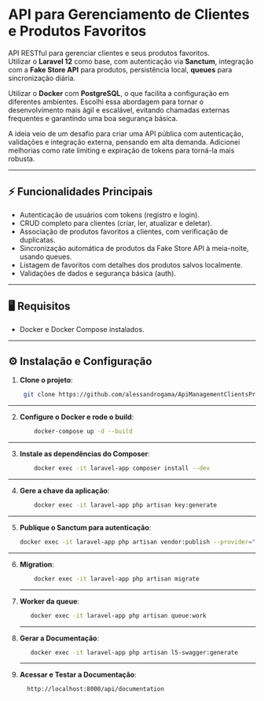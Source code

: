 # API para Gerenciamento de Clientes e Produtos Favoritos

API RESTful para gerenciar clientes e seus produtos favoritos.  
Utilizar o **Laravel 12** como base, com autenticação via **Sanctum**, integração com a **Fake Store API** para produtos, persistência local, **queues** para sincronização diária.

Utilizar o **Docker** com **PostgreSQL**, o que facilita a configuração em diferentes ambientes. Escolhi essa abordagem para tornar o desenvolvimento mais ágil e escalável, evitando chamadas externas frequentes e garantindo uma boa segurança básica.

A ideia veio de um desafio para criar uma API pública com autenticação, validações e integração externa, pensando em alta demanda. Adicionei melhorias como rate limiting e expiração de tokens para torná-la mais robusta.

---

## ⚡ Funcionalidades Principais
- Autenticação de usuários com tokens (registro e login).
- CRUD completo para clientes (criar, ler, atualizar e deletar).
- Associação de produtos favoritos a clientes, com verificação de duplicatas.
- Sincronização automática de produtos da Fake Store API à meia-noite, usando queues.
- Listagem de favoritos com detalhes dos produtos salvos localmente.
- Validações de dados e segurança básica (auth).

---

## 🖥️ Requisitos
- Docker e Docker Compose instalados.

---

## ⚙️ Instalação e Configuração

1. **Clone o projeto**:
   ```bash
    git clone https://github.com/alessandrogama/ApiManagementClientsProducts.git 
   ```
---

2. **Configure o Docker e rode o build**:
    ```bash
        docker-compose up -d --build
    ```
---
3. **Instale as dependências do Composer**:
    ```bash
        docker exec -it laravel-app composer install --dev
    ```
  ---
4. **Gere a chave da aplicação**:    
    ```bash
        docker exec -it laravel-app php artisan key:generate
    ```
  ---
5. **Publique o Sanctum para autenticação**:   
    ```bash
    docker exec -it laravel-app php artisan vendor:publish --provider="Laravel\Sanctum\SanctumServiceProvider"
    ```
  ---
6. **Migration**:    
    ```bash
        docker exec -it laravel-app php artisan migrate
    ```
      ---
7. **Worker da queue**:  
    ```bash
       docker exec -it laravel-app php artisan queue:work
    ```
    ---
8. **Gerar a Documentação**:     
    ```bash
       docker exec -it laravel-app php artisan l5-swagger:generate
     ```
    ---
8. **Acessar e Testar a Documentação**:           
     ```bash
       http://localhost:8000/api/documentation
     ```